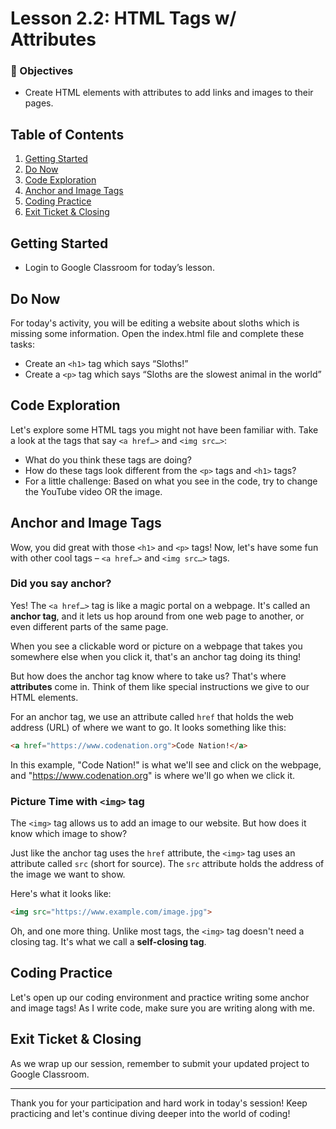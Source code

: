 # Lesson 2.2: HTML Tags w/ Attributes

### 🎯 Objectives
- Create HTML elements with attributes to add links and images to their pages.

## Table of Contents

1. [Getting Started](#getting-started)
2. [Do Now](#do-now)
3. [Code Exploration](#code-exploration)
4. [Anchor and Image Tags](#anchor-and-image-tags)
5. [Coding Practice](#coding-practice)
6. [Exit Ticket & Closing](#exit-ticket-closing)

## Getting Started

- Login to Google Classroom for today’s lesson.

## Do Now

For today's activity, you will be editing a website about sloths which is missing some information. Open the index.html file and complete these tasks:

- Create an `<h1>` tag which says “Sloths!”
- Create a `<p>` tag which says “Sloths are the slowest animal in the world”

## Code Exploration

Let's explore some HTML tags you might not have been familiar with. Take a look at the tags that say `<a href…>` and `<img src…>`:

- What do you think these tags are doing?
- How do these tags look different from the `<p>` tags and `<h1>` tags?
- For a little challenge: Based on what you see in the code, try to change the YouTube video OR the image.

## Anchor and Image Tags

Wow, you did great with those `<h1>` and `<p>` tags! Now, let's have some fun with other cool tags – `<a href…>` and `<img src…>` tags. 

### Did you say anchor?

Yes! The `<a href…>` tag is like a magic portal on a webpage. It's called an **anchor tag**, and it lets us hop around from one web page to another, or even different parts of the same page.

When you see a clickable word or picture on a webpage that takes you somewhere else when you click it, that's an anchor tag doing its thing!

But how does the anchor tag know where to take us? That's where **attributes** come in. Think of them like special instructions we give to our HTML elements. 

For an anchor tag, we use an attribute called `href` that holds the web address (URL) of where we want to go. It looks something like this: 

```html
<a href="https://www.codenation.org">Code Nation!</a>
```

In this example, "Code Nation!" is what we'll see and click on the webpage, and "https://www.codenation.org" is where we'll go when we click it.<br>

### Picture Time with `<img>` tag

The `<img>` tag allows us to add an image to our website. But how does it know which image to show? 

Just like the anchor tag uses the `href` attribute, the `<img>` tag uses an attribute called `src` (short for source). The `src` attribute holds the address of the image we want to show.

Here's what it looks like:

```html
<img src="https://www.example.com/image.jpg">
```

Oh, and one more thing. Unlike most tags, the `<img>` tag doesn't need a closing tag. It's what we call a **self-closing tag**.



## Coding Practice

Let's open up our coding environment and practice writing some anchor and image tags! As I write code, make sure you are writing along with me. 


## Exit Ticket & Closing

As we wrap up our session, remember to submit your updated project to Google Classroom.

---

Thank you for your participation and hard work in today's session! Keep practicing and let's continue diving deeper into the world of coding!
